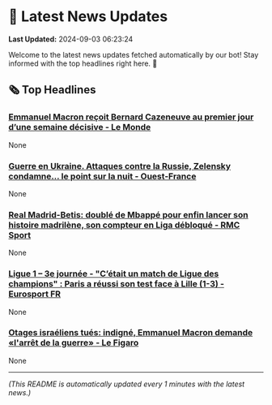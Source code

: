 # 📰 Latest News Updates
**Last Updated:** 2024-09-03 06:23:24

Welcome to the latest news updates fetched automatically by our bot! Stay informed with the top headlines right here. 🚀

## 🗞️ Top Headlines

### [Emmanuel Macron reçoit Bernard Cazeneuve au premier jour d’une semaine décisive - Le Monde](https://news.google.com/rss/articles/CBMi5gFBVV95cUxNa05mUHJIMWFBc09DYkZGMWJMeVFlT2VsWEVRS1FZanhidVVJVkcyUDVnTkhleTczQ3dwZ0pMS1ZkM2Fsb0M5QVBtVE1VaW00cm9RaEpVdGpKYV9NOFNUclJuVTZmc0VpSFZMZ1FrOWRPUWVIU3JUcDY2SlIwRFpRSTJhcU82Y0lSSXliSFdwMm1UdzQ0dWs1V0x1OHc1b3l0NTFZMEhhWTdFcmtPMndfSVBhTFhDTXFmNW1ncmlpZmdoblQxOUtlWnhaWUw2UWVJSUdyOGFGNncwYWN5WkVhNTE5ZFZQZw?oc=5)
None

### [Guerre en Ukraine. Attaques contre la Russie, Zelensky condamne… le point sur la nuit - Ouest-France](https://news.google.com/rss/articles/CBMi9AFBVV95cUxPcWV3RUZiSk9LcFlxeU92WE5sdzFLYTNMNlJzZTZmVUZVcHJieWxuc3lXazljWDYwOFNfQUNSNWhnUHpwRUFjbGI5Mm51Mnd3Vk1aWHo0TjVwOG41LUlWSFE4T2hzNVo4SG5FeFFKeTVjZlJtQmZEUGVCZnFBOWN4SFVXdWZCTDdnSHhWUkJXaHpVdy1QalJDNkx1NXVmNGZYcVZyRm1xSDZqc1ZUWWhBZDRVd0RZVi1JY0VBOGk5dEllTE5HT3RGMXhzRzk5dUZPdWxOX3UwNjZ5MjRXOHhlaDQzZUpNLVZXdzJibWs2RzVTQVE1?oc=5)
None

### [Real Madrid-Betis: doublé de Mbappé pour enfin lancer son histoire madrilène, son compteur en Liga débloqué - RMC Sport](https://news.google.com/rss/articles/CBMiqgFBVV95cUxOcl95ZjJZSUdOeGRWSTBUb3Y1SzIzc25JM0ZWM3pyc1ZTalBzQzFxZGQtYUhvWjVXYkZTT0UyZU5IN2F1THV4NERaTEdhdG5CSHhKclplclRBcldyZExNRDBueGRxS0VVYjdCMy1Ra0VCOTduMzJ1Rmt5NTh0RE5TZzczUUdMWm9zbnBicGE1bnNZQWkzbEJNVDRITnNYM1J5bjY1S0s4NXR2UQ?oc=5)
None

### [Ligue 1 – 3e journée - "C’était un match de Ligue des champions" : Paris a réussi son test face à Lille (1-3) - Eurosport FR](https://news.google.com/rss/articles/CBMihAJBVV95cUxNV3VHYWlmTjBvbU9ianM1QWpOWW01dWlWNHBnUE9hX3lRWTBXb01YeEJHd3Fpc3ZCZjl0bk5vVUJ2MTdXS0tmVEhseEdGNjVyV2NSejJHVS1xTkd0eG1BRE9ya0RoaUFpZWdPMUozeEFKZVdGc0ZvSHZNTG5QbWlibkFfdV9QT2RFQlctX0E3UXliOHBfRWFrOFh0WVN3RHZ0R0k2cE5CUFpQM3RrUUdzRTBwN1Boc3RjdWhyLXFMeDhNWlpucllFY1puRlZNRUt5OHA0S2N3RkFzMzN6bFpiR1VfTFNxOEhlY1VLODN6eThOYUVhMktTdnZwVFVjZ0V5TUllZQ?oc=5)
None

### [Otages israéliens tués: indigné, Emmanuel Macron demande «l'arrêt de la guerre» - Le Figaro](https://news.google.com/rss/articles/CBMiqwFBVV95cUxQcGt5UmFVRHdDOWtEcTU3M2tQRnV1V21tM0wtSHNtejgtc1lrSkhrcEhWdFRjMzBEWFE0bi1kTW14UHRRUGs2dlIxYVFXQUdvcGFnS2UyMGotOHl3cUl6SURBYU9nVklDV0ItcGFNc0w3UjBrMFYzMEtKZVZ3aWRTTktpaWdfdEhocjFmeVBxVXV5M2NsWDRpU3ZZaWxvRHNoelN3RXUxeEp6MmM?oc=5)
None

---
*(This README is automatically updated every 1 minutes with the latest news.)*
